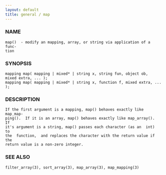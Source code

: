 ```yaml
---
layout: default
title: general / map
---
```






### NAME
    map()  - modify an mapping, array, or string via application of a func‐
    tion


### SYNOPSIS
    mapping map( mapping | mixed* | string x, string fun, object ob,
    mixed extra, ... );
    mapping map( mapping | mixed* | string x, function f, mixed extra, ... );


### DESCRIPTION
    If the first argument is a mapping, map() behaves exactly like map_map‐
    ping().  If it is an array, map() behaves exactly like map_array().  If
    it's argument is a string, map() passes each character (as an  int)  to
    the  function,  and replaces the character with the return value if the
    return value is a non-zero integer.


### SEE ALSO
    filter_array(3), sort_array(3), map_array(3), map_mapping(3)



